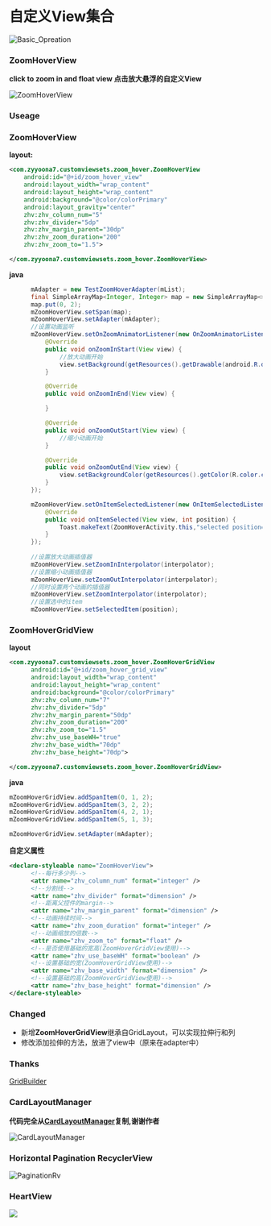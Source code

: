# 自定义View集合

![Basic_Opreation](https://github.com/zyyoona7/CustomViewSets/blob/master/images/basic_operation.gif)

### ZoomHoverView

**click to zoom in and float view  点击放大悬浮的自定义View**

![ZoomHoverView](https://github.com/zyyoona7/CustomViewSets/blob/master/images/zoomhover.gif)

### Useage

### ZoomHoverView
**layout:**
  ```xml
  <com.zyyoona7.customviewsets.zoom_hover.ZoomHoverView
      android:id="@+id/zoom_hover_view"
      android:layout_width="wrap_content"
      android:layout_height="wrap_content"
      android:background="@color/colorPrimary"
      android:layout_gravity="center"
      zhv:zhv_column_num="5"
      zhv:zhv_divider="5dp"
      zhv:zhv_margin_parent="30dp"
      zhv:zhv_zoom_duration="200"
      zhv:zhv_zoom_to="1.5">

  </com.zyyoona7.customviewsets.zoom_hover.ZoomHoverView>
  ```
**java**
  ```java
        mAdapter = new TestZoomHoverAdapter(mList);
        final SimpleArrayMap<Integer, Integer> map = new SimpleArrayMap<>();
        map.put(0, 2);
        mZoomHoverView.setSpan(map);
        mZoomHoverView.setAdapter(mAdapter);
        //设置动画监听
        mZoomHoverView.setOnZoomAnimatorListener(new OnZoomAnimatorListener() {
            @Override
            public void onZoomInStart(View view) {
                //放大动画开始
                view.setBackground(getResources().getDrawable(android.R.drawable.dialog_holo_light_frame));
            }

            @Override
            public void onZoomInEnd(View view) {

            }

            @Override
            public void onZoomOutStart(View view) {
                //缩小动画开始
            }

            @Override
            public void onZoomOutEnd(View view) {
                view.setBackgroundColor(getResources().getColor(R.color.colorAccent));
            }
        });

        mZoomHoverView.setOnItemSelectedListener(new OnItemSelectedListener() {
            @Override
            public void onItemSelected(View view, int position) {
                Toast.makeText(ZoomHoverActivity.this,"selected position="+position,Toast.LENGTH_SHORT).show();
            }
        });
        
        //设置放大动画插值器
        mZoomHoverView.setZoomInInterpolator(interpolator);
        //设置缩小动画插值器
        mZoomHoverView.setZoomOutInterpolator(interpolator);
        //同时设置两个动画的插值器
        mZoomHoverView.setZoomInterpolator(interpolator);
        //设置选中的item
        mZoomHoverView.setSelectedItem(position);
  ```
### ZoomHoverGridView 
**layout**
```xml
<com.zyyoona7.customviewsets.zoom_hover.ZoomHoverGridView
      android:id="@+id/zoom_hover_grid_view"
      android:layout_width="wrap_content"
      android:layout_height="wrap_content"
      android:background="@color/colorPrimary"
      zhv:zhv_column_num="7"
      zhv:zhv_divider="5dp"
      zhv:zhv_margin_parent="50dp"
      zhv:zhv_zoom_duration="200"
      zhv:zhv_zoom_to="1.5"
      zhv:zhv_use_baseWH="true"
      zhv:zhv_base_width="70dp"
      zhv:zhv_base_height="70dp">

</com.zyyoona7.customviewsets.zoom_hover.ZoomHoverGridView>
```
**java**
```java
mZoomHoverGridView.addSpanItem(0, 1, 2);
mZoomHoverGridView.addSpanItem(3, 2, 2);
mZoomHoverGridView.addSpanItem(4, 2, 1);
mZoomHoverGridView.addSpanItem(5, 1, 3);

mZoomHoverGridView.setAdapter(mAdapter);
```
  **自定义属性**
  ```xml
  <declare-styleable name="ZoomHoverView">
        <!--每行多少列-->
        <attr name="zhv_column_num" format="integer" />
        <!--分割线-->
        <attr name="zhv_divider" format="dimension" />
        <!--距离父控件的margin-->
        <attr name="zhv_margin_parent" format="dimension" />
        <!--动画持续时间-->
        <attr name="zhv_zoom_duration" format="integer" />
        <!--动画缩放的倍数-->
        <attr name="zhv_zoom_to" format="float" />
        <!--是否使用基础的宽高(ZoomHoverGridView使用)-->
        <attr name="zhv_use_baseWH" format="boolean" />
        <!--设置基础的宽(ZoomHoverGridView使用)-->
        <attr name="zhv_base_width" format="dimension" />
        <!--设置基础的高(ZoomHoverGridView使用)-->
        <attr name="zhv_base_height" format="dimension" />
  </declare-styleable>
  ```
### Changed
  - 新增**ZoomHoverGridView**继承自GridLayout，可以实现拉伸行和列
  - 修改添加拉伸的方法，放进了view中（原来在adapter中）

### Thanks
[GridBuilder](https://github.com/Eason90/GridBuilder)

### CardLayoutManager

  **代码完全从[CardLayoutManager](https://github.com/qibin0506/CardLayoutManager)复制,谢谢作者**

  ![CardLayoutManager](https://github.com/zyyoona7/CustomViewSets/blob/master/images/cardLayoutManager.gif)
  
### Horizontal Pagination RecyclerView

  ![PaginationRv](https://github.com/zyyoona7/CustomViewSets/blob/master/images/paginationRv.gif)
  
### HeartView
![](https://github.com/zyyoona7/CustomViewSets/blob/master/images/heart_view.gif)
